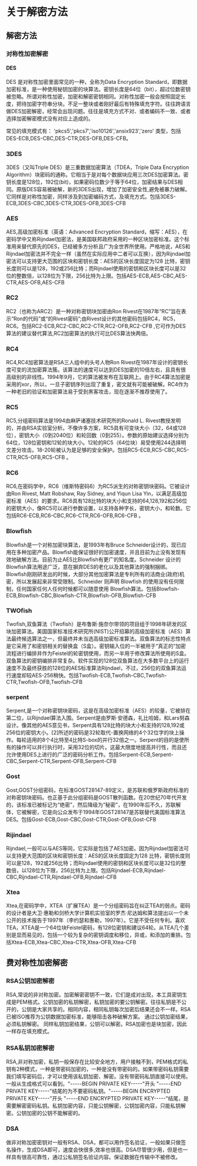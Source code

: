 # 关于解密方法

## 解密方法
### 对称性加密解密
#### DES
DES 是对称性加密里面常见的一种，全称为Data Encryption Standard，即数据加密标准，是一种使用秘钥加密的块算法。密钥长度是64位（bit），超过位数密钥被忽略。所谓对称性加密，加密和解密密钥相同。对称性加密一般会按照固定长度，把待加密字符串分块。不足一整块或者刚好最后有特殊填充字符。往往跨语言做DES加密解密，经常会出现问题。往往是填充方式不对、或者编码不一致、或者选择加密解密模式没有对应上造成的。

常见的填充模式有： 'pkcs5','pkcs7','iso10126','ansix923','zero' 类型，包括DES-ECB,DES-CBC,DES-CTR,DES-OFB,DES-CFB。


### 3DES
3DES（又叫Triple DES）是三重数据加密算法（TDEA，Triple Data Encryption Algorithm）块密码的通称。它相当于是对每个数据块应用三次DES加密算法。密钥长度是128位，192位(bit)，如果密码位数少于等于64位，加密结果与DES相同。原版DES容易被破解，新的3DES出现，增加了加密安全性,避免被暴力破解。它同样是对称性加密，同样涉及到加密编码方式，及填充方式。包括3DES-ECB,3DES-CBC,3DES-CTR,3DES-OFB,3DES-CFB


### AES
AES,高级加密标准（英语：Advanced Encryption Standard，缩写：AES），在密码学中又称Rijndael加密法，是美国联邦政府采用的一种区块加密标准。这个标准用来替代原先的DES，已经被多方分析且广为全世界所使用。严格地说，AES和Rijndael加密法并不完全一样（虽然在实际应用中二者可以互换），因为Rijndael加密法可以支持更大范围的区块和密钥长度：AES的区块长度固定为128 比特，密钥长度则可以是128，192或256比特；而Rijndael使用的密钥和区块长度可以是32位的整数倍，以128位为下限，256比特为上限。包括AES-ECB,AES-CBC,AES-CTR,AES-OFB,AES-CFB


### RC2
RC2（也称为ARC2）是一种对称密钥块加密由Ron Rivest在1987年“RC”旨在表示“Ron的代码”或“的Rivest密码”;由Rivest设计的其他密码包括RC4，RC5，RC6。包括RC2-ECB,RC2-CBC,RC2-CTR,RC2-OFB,RC2-CFB ,它可作为DES算法的建议替代算法,RC2加密算法的执行可比DES算法快两倍。

### RC4
RC4,RC4加密算法是RSA三人组中的头号人物Ron Rivest在1987年设计的密钥长度可变的流加密算法簇。该算法的速度可以达到DES加密的10倍左右，且具有很高级别的非线性。1994年9月，它的算法被发布在互联网上。由于RC4算法加密是采用的xor，所以，一旦子密钥序列出现了重复，密文就有可能被破解。RC4作为一种老旧的验证和加密算法易于受到黑客攻击，现在逐渐不推荐使用了。

### RC5
RC5,分组密码算法是1994由麻萨诸塞技术研究所的Ronald L. Rivest教授发明的，并由RSA实验室分析。不像许多方案，RC5具有可变块大小（32，64或128位），密钥大小（0到2040位）和轮回数（0到255）。参数的原始建议选择分别为64位，128位密钥和12轮的块大小。12轮的RC5（64位块）易受使用244选择明文差分攻击。18-20轮被认为是足够的安全保护。包括RC5-ECB,RC5-CBC,RC5-CTR,RC5-OFB,RC5-CFB 。


### RC6
RC6,在密码学中，RC6（维斯特密码6）为RC5派生的对称密钥块密码。它被设计由Ron Rivest, Matt Robshaw, Ray Sidney, and Yiqun Lisa Yin，以满足高级加密标准（AES）的要求。RC6具有128比特的块大小和支持的64,128,192和256位的密钥大小，像RC5可以进行参数设置，以支持各种字长，密钥大小，和轮数。它包括RC6-ECB,RC6-CBC,RC6-CTR,RC6-OFB,RC6-CFB 。


### Blowfish

Blowfish是一个对称加密块算法，是1993年有Bruce Schneider设计的，现已应用在多种加密产品。Blowfish能保证很好的加密速度，并且目前为止没有发现有效地破解方法。目前为止AES比Blowfish有更广的知名度。Schneider 设计的Blowfish算法用途广泛，意在摒弃DES的老化以及其他算法的强制捆绑。Blowfish刚刚研发出的时候，大部分其他加密算法是专利所有的活商业(政府)机密，所以发展起来非常受限制。Schneider 则声明 Blowfish 的使用没有任何限制，任何国家任何人任何时候都可以随意使用 Blowfish算法。包括Blowfish-ECB,Blowfish-CBC,Blowfish-CTR,Blowfish-OFB,Blowfish-CFB


### TWOfish
Twofish,双鱼算法（Twofish）是布鲁斯·施奈尔带领的项目组于1998年研发的区块加密算法。美国国家标准技术研究所(NIST)公开招募的高级加密标准（AES）算法最终候选算法之一，但最终并未当选高级加密标准算法。双鱼算法的标志性特点是它采用了和密钥相关的替换盒（S盒）。密钥输入位的一半被用于“真正的”加密流程进行编排并作为Feistel的轮密钥使用，而另一半用于修改算法所使用的S盒。双鱼算法的密钥编排非常复杂。软件实现的128位双鱼算法在大多数平台上的运行速度不及最终获胜的128位的AES标准算法Rijndael，不过，256位的双鱼算法运行速度却较AES-256稍快。包括Twofish-ECB,Twofish-CBC,Twofish-CTR,Twofish-OFB,Twofish-CFB


### serpent
Serpent,是一个对称密钥块密码，这是在高级加密标准（AES）的较量，它被排在第二位，以Rijndael算法入围。Serpent是由罗斯·安德森，礼比哈姆，和Lars努森设计。像其他的AES意见书，Serpent具有128比特的块大小和支持的128,192或256位的密钥大小。[2]所述的密码是32轮取代-置换网络的4个32位字的块上操作。每轮适用的8个4比特至4比特S-box的并行32倍之一。Serpent的目的是使所有的操作可以并行执行时，采用32位的切片。这最大限度地提高并行性，而且还允许使用DES上进行的广泛的密码分析工作。包括Serpent-ECB,Serpent-CBC,Serpent-CTR,Serpent-OFB,Serpent-CFB


### Gost
Gost,GOST分组密码，在标准GOST28147-89定义，是苏联和俄罗斯政府标准的对称密钥块密码。也正基于此分组密码是GOST散列函数。在20世纪70年代开发的，该标准已被标记为“绝密”，然后降级为“秘密”，在1990年后不久，苏联解体，它被解密，它是向公众发布于1994年GOST28147是苏联替代美国标准算法DES。包括Gost-ECB,Gost-CBC,Gost-CTR,Gost-OFB,Gost-CFB


### Rijindael
Rijndael,一般可以与AES等同，它实际是包括了AES加密。因为Rijndael加密法可以支持更大范围的区块和密钥长度：AES的区块长度固定为128 比特，密钥长度则可以是128，192或256比特；而Rijndael使用的密钥和区块长度可以是32位的整数倍，以128位为下限，256比特为上限。包括Rijndael-ECB,Rijndael-CBC,Rijndael-CTR,Rijndael-OFB,Rijndael-CFB

### Xtea
Xtea,在密码学中，XTEA（扩展TEA）是一个分组密码旨在纠正TEA的弱点。密码的设计者是大卫·惠勒和剑桥大学计算机实验室的罗杰·尼达姆和算法提出以一个未公开的技术报告于1997年（李约瑟和惠勒，1997年）。它是不受任何专利。喜欢TEA，XTEA是一个64位块Feistel密码，有128位密钥和建议64轮。从TEA几个差别是显而易见的，包括一个较为复杂的密钥调度和移位，异或，和添加的重排。包括Xtea-ECB,Xtea-CBC,Xtea-CTR,Xtea-OFB,Xtea-CFB



## 费对称性加密解密

### RSA公钥加密解密

RSA,常说的非对称加密。加密解密密钥不一致，它们是成对出现，本工具密钥生成是PEM格式。公钥加密的私钥解密，私钥加密的要公钥解密。往往私钥是不公开的，公钥是大家共享的。相同内容，相同私钥每次加密后结果还会不一样。RSA已被ISO推荐为公钥数据加密标准，能够阻击各种破解方案。 通过公钥加密结果，必须私钥解密。 同样私钥加密结果，公钥可以解密。RSA加密也是块加密，因此一样存在填充模式。


### RSA私钥加密解密
RSA,非对称加密，私钥一般保存在比较安全地方，用户接触不到，PEM格式的私钥有2种模式，一种是带密码加密的，一种是没有带密码的。如果带密码私钥需要我们填写密码后，才可以使用该私钥加密、解密。没有带密码私钥直接可以使用。一般从生成格式可以看到。"-----BEGIN PRIVATE KEY-----"开头 "-----END PRIVATE KEY-----"结尾的为不要密码私钥。"-----BEGIN ENCRYPTED PRIVATE KEY-----"开头 "-----END ENCRYPTED PRIVATE KEY-----"结尾，是需要解密密码私钥。私钥加密内容，只能公钥解密，公钥加密内容，只能私钥解密。公钥加密的公钥不能解密的。


### DSA
做非对称加密密钥对一般有RSA、DSA，都可以用作签名验证，一般如果只做签名操作，生成DSA即可，速度会快很多,效率也很高。DSA尽管很少用，但是也一样具有很高可靠性，通过公私钥签名验证内容。保证数据在传输中不被修改。



